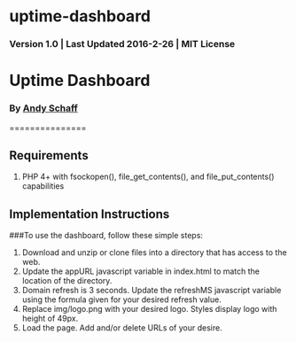 # uptime-dashboard
### Version 1.0 | Last Updated 2016-2-26 | MIT License
# Uptime Dashboard
### By [Andy Schaff](https://github.com/portent-andy/ "Andy Schaff's Github")
===============

## Requirements
1. PHP 4+ with fsockopen(), file_get_contents(), and file_put_contents() capabilities

## Implementation Instructions
###To use the dashboard, follow these simple steps:
1. Download and unzip or clone files into a directory that has access to the web.
2. Update the appURL javascript variable in index.html to match the location of the directory.
3. Domain refresh is 3 seconds. Update the refreshMS javascript variable using the formula given for your desired refresh value.
4. Replace img/logo.png with your desired logo. Styles display logo with height of 49px.
5. Load the page. Add and/or delete URLs of your desire.